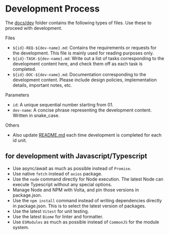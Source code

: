 # Development Process

The [docs/dev](./docs/dev) folder contains the following types of files. Use these to proceed with development.

Files

- `${id}-REQ-${dev-name}.md`: Contains the requirements or requests for the development. This file is mainly used for reading purposes only.
- `${id}-TASK-${dev-name}.md`: Write out a list of tasks corresponding to the development content here, and check them off as each task is completed.
- `${id}-DOC-${dev-name}.md`: Documentation corresponding to the development content. Please include design policies, implementation details, important notes, etc.

Parameters

- `id`: A unique sequential number starting from 01.
- `dev-name`: A concise phrase representing the development content. Written in snake_case.

Others

- Also update [README.md](./README.md) each time development is completed for each id unit.

## for development with Javascript/Typescript

- Use async/await as much as possible instead of `Promise`.
- Use native `fetch` instead of `axios` package.
- Use the `node` command directly for Node execution. The latest Node can execute Typescript without any special options.
- Manage Node and NPM with Volta, and pin those versions in package.json.
- Use the `npm install` command instead of writing dependencies directly in package.json. This is to select the latest version of packages.
- Use the latest `Vitest` for unit testing.
- Use the latest `Biome` for linter and formatter.
- Use `ESModules` as much as possible instead of `CommonJS` for the module system.
